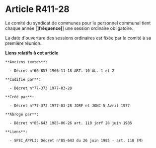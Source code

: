 # Article R411-28

Le comité du syndicat de communes pour le personnel communal tient chaque année [**]fréquence[**] une session ordinaire
obligatoire.

La date d'ouverture des sessions ordinaires est fixée par le comité à sa première réunion.

**Liens relatifs à cet article**

	**Anciens textes**:

	  - Décret n°66-857 1966-11-18 ART. 10 AL. 1 et 2

	**Codifié par**:

	  - Décret n°77-373 1977-03-28

	**Créé par**:

	  - Décret n°77-373 1977-03-28 JORF et JONC 5 Avril 1977

	**Abrogé par**:

	  - Décret n°85-643 1985-06-26 art. 118 jorf 28 juin 1985

	**Liens**:

	  - SPEC_APPLI: Décret n°85-643 du 26 juin 1985 - art. 118 (M)
